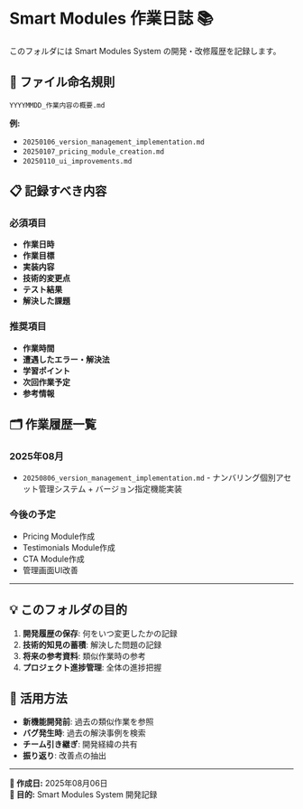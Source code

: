 # Smart Modules 作業日誌 📚

このフォルダには Smart Modules System の開発・改修履歴を記録します。

## 📁 ファイル命名規則

```
YYYYMMDD_作業内容の概要.md
```

**例:**
- `20250106_version_management_implementation.md`
- `20250107_pricing_module_creation.md`
- `20250110_ui_improvements.md`

## 📋 記録すべき内容

### 必須項目
- **作業日時**
- **作業目標**
- **実装内容**
- **技術的変更点**
- **テスト結果**
- **解決した課題**

### 推奨項目
- **作業時間**
- **遭遇したエラー・解決法**
- **学習ポイント**
- **次回作業予定**
- **参考情報**

## 🗂️ 作業履歴一覧

### 2025年08月
- `20250806_version_management_implementation.md` - ナンバリング個別アセット管理システム + バージョン指定機能実装

### 今後の予定
- Pricing Module作成
- Testimonials Module作成
- CTA Module作成
- 管理画面UI改善

---

## 💡 このフォルダの目的

1. **開発履歴の保存**: 何をいつ変更したかの記録
2. **技術的知見の蓄積**: 解決した問題の記録
3. **将来の参考資料**: 類似作業時の参考
4. **プロジェクト進捗管理**: 全体の進捗把握

## 🚀 活用方法

- **新機能開発前**: 過去の類似作業を参照
- **バグ発生時**: 過去の解決事例を検索  
- **チーム引き継ぎ**: 開発経緯の共有
- **振り返り**: 改善点の抽出

---

**📁 作成日:** 2025年08月06日  
**🎯 目的:** Smart Modules System 開発記録